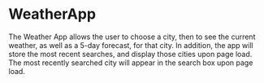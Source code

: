# WeatherApp

The Weather App allows the user to choose a city, then to see the current weather, as well as a 5-day forecast, for that city.  In addition, the app will store the most recent searches, and display those cities upon page load.  The most recently searched city will appear in the search box upon page load. 


